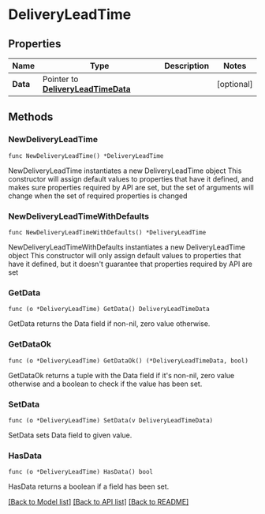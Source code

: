 # DeliveryLeadTime

## Properties

Name | Type | Description | Notes
------------ | ------------- | ------------- | -------------
**Data** | Pointer to [**DeliveryLeadTimeData**](DeliveryLeadTimeData.md) |  | [optional] 

## Methods

### NewDeliveryLeadTime

`func NewDeliveryLeadTime() *DeliveryLeadTime`

NewDeliveryLeadTime instantiates a new DeliveryLeadTime object
This constructor will assign default values to properties that have it defined,
and makes sure properties required by API are set, but the set of arguments
will change when the set of required properties is changed

### NewDeliveryLeadTimeWithDefaults

`func NewDeliveryLeadTimeWithDefaults() *DeliveryLeadTime`

NewDeliveryLeadTimeWithDefaults instantiates a new DeliveryLeadTime object
This constructor will only assign default values to properties that have it defined,
but it doesn't guarantee that properties required by API are set

### GetData

`func (o *DeliveryLeadTime) GetData() DeliveryLeadTimeData`

GetData returns the Data field if non-nil, zero value otherwise.

### GetDataOk

`func (o *DeliveryLeadTime) GetDataOk() (*DeliveryLeadTimeData, bool)`

GetDataOk returns a tuple with the Data field if it's non-nil, zero value otherwise
and a boolean to check if the value has been set.

### SetData

`func (o *DeliveryLeadTime) SetData(v DeliveryLeadTimeData)`

SetData sets Data field to given value.

### HasData

`func (o *DeliveryLeadTime) HasData() bool`

HasData returns a boolean if a field has been set.


[[Back to Model list]](../README.md#documentation-for-models) [[Back to API list]](../README.md#documentation-for-api-endpoints) [[Back to README]](../README.md)


